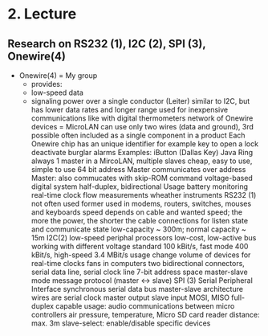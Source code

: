 # 2. Lecture
## Research on RS232 (1), I2C (2), SPI (3), Onewire(4)
* Onewire(4) = My group
    * provides:
    * low-speed data
    * signaling
power over a single conductor (Leiter)
similar to I2C, but has lower data rates and longer range
used for inexpensive communications like with digital thermometers
network of Onewire devices = MicroLAN
can use only two wires (data and ground), 3rd possible
often included as a single component in a product
Each Onewire chip has an unique identifier
for example key to open a lock
deactivate burglar alarms
Examples:
iButton (Dallas Key)
Java Ring
always 1 master in a MircoLAN, multiple slaves
cheap, easy to use, simple to use
64 bit address
Master communicates over address
Master: also commucates with skip-ROM command
voltage-based digital system
half-duplex, bidirectional
Usage
battery monitoring
real-time clock
flow measurements
wheather instruments
RS232 (1)
not often used
former used in modems, routers, switches, mouses and keyboards
speed depends on cable and wanted speed; the more the power, the shorter the cable
connections for listen state and communicate state
low-capacity ~ 300m; normal capacity ~ 15m
I2C(2)
low-speed periphal processors
low-cost, low-active bus working with different voltage
standard 100 kBit/s, fast mode 400 kBit/s, high-speed 3.4 MBit/s
usage
change volume of devices
for real-time clocks
fans in computers
two bidirectional connectors, serial data line, serial clock line
7-bit address space
master-slave mode
message protocol (master <-> slave)
SPI (3)
Serial Peripheral Interface
synchronous serial data bus
master-slave architecture
wires are
serial clock
master output
slave input
MOSI, MISO
full-duplex capable
usage:
audio
communications between micro controllers
air pressure, temperature, Micro SD card reader
distance: max. 3m
slave-select: enable/disable specific devices